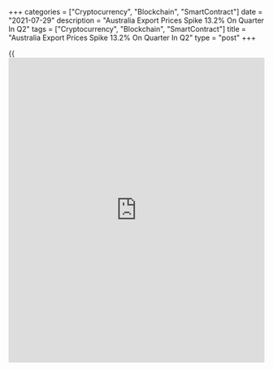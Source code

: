 +++
categories = ["Cryptocurrency", "Blockchain", "SmartContract"]
date = "2021-07-29"
description = "Australia Export Prices Spike 13.2% On Quarter In Q2"
tags = ["Cryptocurrency", "Blockchain", "SmartContract"]
title = "Australia Export Prices Spike 13.2% On Quarter In Q2"
type = "post"
+++

{{<iframe id="large-banner" src="https://www.bounty.group/#slide=28.0" width="100%" height="600" scrolling="no" style="border: 0px solid rgb(216, 221, 230); border-radius: 3px;">}}

Export prices in Australia were up 13.2 percent on quarter in the second
quarter of 2021, the Australian Bureau of Statistics said on Thursday -
accelerating from 11.2 percent in the previous three months.

On a yearly basis, export prices surged 26.0 percent.

The main contributors to the rise were: metalliferous ores and metal
scrap (+18.5 percent), driven by the demand for iron ore from China and
constrained global supply; coal, coke and briquettes (+15.6 percent),
reflecting the demand for thermal coal for household power production in
Asia; and gas, natural and manufactured (+14.6 percent), due to the oil-
linked contracts capturing the continued rise in oil prices in early
2021.

Import prices rose 1.9 percent on quarter and fell 2.5 percent on year.

For comments and feedback [contact](https://www.playgroundfx.com/contact/): editorial@rtt[news](https://www.letsplayfx.com/blog/forex-news-website/).com

[Economic News][1]

 **What parts of the world are seeing the best (and worst) economic
performances lately? Click[here][2] to check out our [Econ Scorecard][2]
and find out! See up-to-the-moment [ranking](https://www.playgroundfx.com/blog/crypto-exchange-ranking/)s for the best and worst
performers in [GDP][2], [unemployment rate][3], [inflation][4] and much
more.**

   1. www.rtt[news](https://www.letsplayfx.com/blog/forex-news-website/).com/Content/EconomicNews.aspx
   2. www.rtt[news](https://www.letsplayfx.com/blog/forex-news-website/).com/economic-scorecard/world-rank/GDP/highest-performance.aspx
   3. www.rtt[news](https://www.letsplayfx.com/blog/forex-news-website/).com/economic-scorecard/world-rank/unemployment-rate/lowest-performance.aspx
   4. www.rtt[news](https://www.letsplayfx.com/blog/forex-news-website/).com/economic-scorecard/world-rank/CPI/highest-performance.aspx